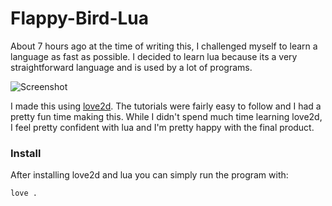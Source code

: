 # Flappy-Bird-Lua
About 7 hours ago at the time of writing this, I challenged myself to learn a language as fast as possible. I decided to learn lua because its a very straightforward language and is used by a lot of programs.

![Screenshot](https://i.imgur.com/MuwbsXx.png)

I made this using [love2d](https://love2d.org/). The tutorials were fairly easy to follow and I had a pretty fun time making this. While I didn't spend much time learning love2d, I feel pretty confident with lua and I'm pretty happy with the final product.

### Install
After installing love2d and lua you can simply run the program with:
```sh
love .
```